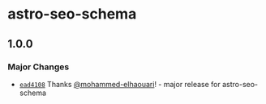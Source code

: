 # astro-seo-schema

## 1.0.0

### Major Changes

- [`ead4108`](https://github.com/codiume/orbit/commit/ead41083751ed45a4b7c5d61e0ae92039567c0a7) Thanks [@mohammed-elhaouari](https://github.com/mohammed-elhaouari)! - major release for astro-seo-schema
